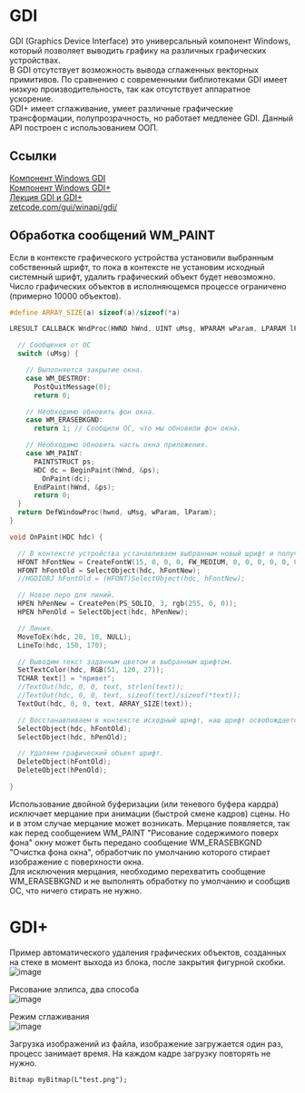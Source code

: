 # GDI
GDI (Graphics Device Interface) это универсальный компонент Windоws, который позволяет выводить графику на различных графических устройствах.  
В GDI отсутствует возможность вывода сглаженных векторных примитивов. 
По сравнению с современными библиотеками GDI имеет низкую производительность, так как отсутствует аппаратное ускорение.  
GDI+ имеет сглаживание, умеет различные графические трансформации, полупрозрачность, но работает медленее GDI. Данный API построен с использованием ООП.

## Ссылки 
[Компонент Windows GDI](https://learn.microsoft.com/ru-ru/windows/win32/gdi/windows-gdi)  
[Компонент Windows GDI+](https://learn.microsoft.com/ru-ru/windows/win32/gdiplus/-gdiplus-gdi-start)  
[Лекция GDI и GDI+](https://www.youtube.com/watch?v=VrneWOhqGVQ)  
[zetcode.com/gui/winapi/gdi/](https://zetcode.com/gui/winapi/gdi/)  

## Обработка сообщений WM_PAINT
Если в контексте графического устройства установили выбранным собственный шрифт, то пока в контексте не установим исходный системный шрифт, удалить графический объект будет невозможно.  
Число графических объектов в исполняющемся процессе ограничено (примерно 10000 объектов).
```c++
#define ARRAY_SIZE(a) sizeof(a)/sizeof(*a)

LRESULT CALLBACK WndProc(HWND hWnd, UINT uMsg, WPARAM wParam, LPARAM lParam) {

  // Сообщения от ОС
  switch (uMsg) {

    // Выполняется закрытие окна.
    case WM_DESTROY:
      PostQuitMessage(0);
      return 0;

    // Необходимо обновить фон окна.
    case WM_ERASEBKGND:
      return 1; // Сообщили ОС, что мы обновили фон окна.

    // Необходимо обновить часть окна приложения.
    case WM_PAINT:
      PAINTSTRUCT ps;
      HDC dc = BeginPaint(hWnd, &ps);
        OnPaint(dc);
      EndPaint(hWnd, &ps);
      return 0;
  }
  return DefWindowProc(hwnd, uMsg, wParam, lParam);
}

void OnPaint(HDC hdc) {

  // В контексте устройства устанавливаем выбранным новый шрифт и получаем предыдущий шрифт.
  HFONT hFontNew = CreateFontW(15, 0, 0, 0, FW_MEDIUM, 0, 0, 0, 0, 0, 0, 0, 0, L"Georgia");
  HFONT hFontOld = SelectObject(hdc, hFontNew);
  //HGDIOBJ hFontOld = (HFONT)SelectObject(hdc, hFontNew);

  // Новое перо для линий.
  HPEN hPenNew = CreatePen(PS_SOLID, 3, rgb(255, 0, 0));
  HPEN hPenOld = SelectObject(hdc, hPenNew);

  // Линия.
  MoveToEx(hdc, 20, 10, NULL);
  LineTo(hdc, 150, 170);

  // Выводим текст заданным цветом и выбранным шрифтом.
  SetTextColor(hdc, RGB(51, 120, 27));
  TCHAR text[] = "привет";
  //TextOut(hdc, 0, 0, text, strlen(text));
  //TextOut(hdc, 0, 0, text, sizeof(text)/sizeof(*text));
  TextOut(hdc, 0, 0, text, ARRAY_SIZE(text));  

  // Восстанавливаем в контексте исходный шрифт, наш шрифт освобождается.
  SelectObject(hdc, hFontOld);
  SelectObject(hdc, hPenOld);

  // Удаляем графический объект шрифт.
  DeleteObject(hFontOld);
  DeleteObject(hPenOld);

}
```
Использование двойной буферизации (или теневого буфера кардра) исключает мерцание при анимации (быстрой смене кадров) сцены. Но и в этом случае мерцание может возникать.
Мерцание появляется, так как перед сообщением WM_PAINT "Рисование содержимого поверх фона" окну может быть передано сообщение WM_ERASEBKGND "Очистка фона окна", обработчик по умолчанию которого стирает изображение с поверхности окна.  
Для исключения мерцания, необходимо перехватить сообщение WM_ERASEBKGND и не выполнять обработку по умолчанию и сообщив ОС, что ничего стирать не нужно.

# GDI+
Пример автоматического удаления графических объектов, созданных на стеке в момент выхода из блока, после закрытия фигурной скобки.
![image](https://github.com/alzoi/cpp/assets/20499566/20c3440b-3282-4997-9e79-995e0cfa3bf3)

Рисование эллипса, два способа  
![image](https://github.com/alzoi/cpp/assets/20499566/d09d658f-db28-4d5a-a74e-e41d7b7f6dd8)

Режим сглаживания  
![image](https://github.com/alzoi/cpp/assets/20499566/2bbd5648-be8f-4c99-ab21-2918bb99db4d)

Загрузка изображений из файла, изображение загружается один раз, процесс занимает время. На каждом кадре загрузку повторять не нужно.  
```с++
Bitmap myBitmap(L"test.png");
```
